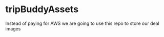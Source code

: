 # tripBuddyAssets

Instead of paying for AWS we are going to use this repo to store our deal images
